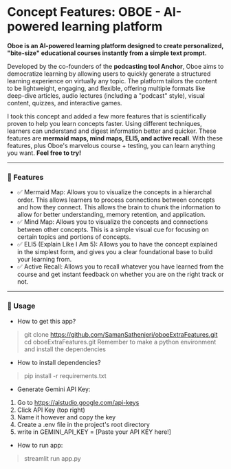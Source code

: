 # Concept Features: OBOE - AI-powered learning platform 

**Oboe is an AI-powered learning platform designed to create personalized, "bite-size" educational courses instantly from a simple text prompt.**

Developed by the co-founders of the **podcasting tool Anchor**, Oboe aims to democratize learning by allowing users to quickly generate a structured learning experience on virtually any topic. The platform tailors the content to be lightweight, engaging, and flexible, offering multiple formats like deep-dive articles, audio lectures (including a "podcast" style), visual content, quizzes, and interactive games.

I took this concept and added a few more features that is scientifically proven to help you learn concepts faster. Using different techniques, learners can understand and digest information better and quicker. These features are **mermaid maps, mind maps, ELI5, and active recall**. With these features, plus Oboe's marvelous course + testing, you can learn anything you want. **Feel free to try!**

<!-- INSERT GIF HERE **************************
https://github.com/charmbracelet/vhs -->

---

### 🚀 Features

- ✅ Mermaid Map: Allows you to visualize the concepts in a hierarchal order. This allows learners to process connections between concepts and how they connect. This allows the brain to chunk the information to allow for better understanding, memory retention, and application.
- ✅ Mind Map: Allows you to visualize the concepts and connections between other concepts. This is a simple visual cue for focusing on certain topics and portions of concepts.
- ✅ ELI5 (Explain Like I Am 5): Allows you to have the concept explained in the simplest form, and gives you a clear foundational base to build your learning from. 
- ✅ Active Recall: Allows you to recall whatever you have learned from the course and get instant feedback on whether you are on the right track or not.

---

### 🫵 Usage

- How to get this app?
> git clone https://github.com/SamanSathenjeri/oboeExtraFeatures.git
> cd oboeExtraFeatures.git
Remember to make a python environment and install the dependencies

- How to install dependencies?
> pip install -r requirements.txt

- Generate Gemini API Key:
1) Go to https://aistudio.google.com/api-keys
2) Click API Key (top right)
3) Name it however and copy the key
4) Create a .env file in the project's root directory
5) write in GEMINI_API_KEY = [Paste your API KEY here!]

- How to run app:
> streamlit run app.py